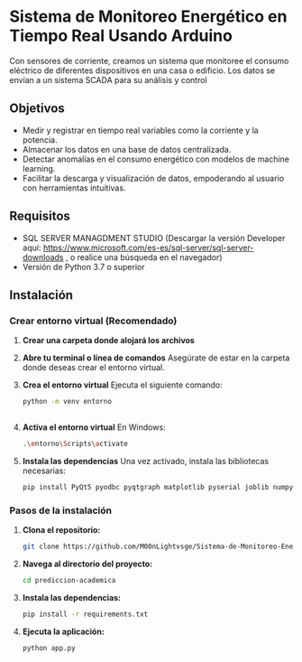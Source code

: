 # Sistema de Monitoreo Energético en Tiempo Real Usando Arduino

Con sensores de corriente, creamos un sistema que monitoree el consumo eléctrico de diferentes dispositivos en una casa o edificio. Los datos se envían a un sistema SCADA para su análisis y control

## Objetivos

* Medir y registrar en tiempo real variables como la corriente y la potencia.
* Almacenar los datos en una base de datos centralizada.
* Detectar anomalías en el consumo energético con modelos de machine learning.
* Facilitar la descarga y visualización de datos, empoderando al usuario con herramientas intuitivas.
  
## Requisitos

* SQL SERVER MANAGDMENT STUDIO (Descargar la versión Developer aquí: https://www.microsoft.com/es-es/sql-server/sql-server-downloads , o realice una búsqueda en el navegador)
* Versión de Python 3.7 o superior
  
## Instalación

### Crear entorno virtual (Recomendado)

1. **Crear una carpeta donde alojará los archivos**  

2. **Abre tu terminal o línea de comandos**
   Asegúrate de estar en la carpeta donde deseas crear el entorno virtual.

3. **Crea el entorno virtual**
   Ejecuta el siguiente comando:
   
   ```bash
   python -m venv entorno
  
4. **Activa el entorno virtual**
   En Windows:

   ```bash
   .\entorno\Scripts\activate

5. **Instala las dependencias**
   Una vez activado, instala las bibliotecas necesarias:

   ```bash
   pip install PyQt5 pyodbc pyqtgraph matplotlib pyserial joblib numpy

### Pasos de la instalación

1. **Clona el repositorio:**

   ```bash
   git clone https://github.com/M00nLightvsge/Sistema-de-Monitoreo-Energetico-.git

2. **Navega al directorio del proyecto:**

   ```bash
   cd prediccion-academica  

3. **Instala las dependencias:**

   ```bash
   pip install -r requirements.txt  

4. **Ejecuta la aplicación:**

   ```bash
   python app.py  


